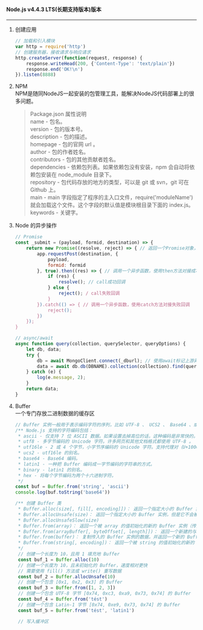 #### Node.js v4.4.3 LTS(长期支持版本)版本
---
1. 创建应用  
    ``` javascript
    // 加载和引入模块
    var http = require('http')
    // 创建服务器，接收请求与响应请求
    http.createServer(function(request, response) {
        response.writeHead(200, {'Content-Type': 'text/plain'})
        response.end('OK!\n')
    }).listen(8888)
    ```

2. NPM  
NPM是随同NodeJS一起安装的包管理工具，能解决NodeJS代码部署上的很多问题。
    > Package.json 属性说明  
        name - 包名。  
        version - 包的版本号。  
        description - 包的描述。  
        homepage - 包的官网 url 。  
        author - 包的作者姓名。  
        contributors - 包的其他贡献者姓名。  
        dependencies - 依赖包列表。如果依赖包没有安装，npm 会自动将依赖包安装在 node_module 目录下。  
        repository - 包代码存放的地方的类型，可以是 git 或 svn，git 可在 Github 上。  
        main - main 字段指定了程序的主入口文件，require('moduleName') 就会加载这个文件。这个字段的默认值是模块根目录下面的 index.js。  
        keywords - 关键字。

3. Node 的异步操作   
    ``` javascript
    // Promise
    const _submit = (payload, formid, destination) => {
        return new Promise((resolve, reject) => { // 返回一个Promise对象，实现异步回调
            app.requestPost(destination, {
                payload,
                formid: formid
            }, true).then((res) => { // 调用一个异步函数，使用then方法对接成功回调
                if (res) {
                    resolve(); // call成功回调
                } else {
                    reject(); / call失败回调
                }
            }).catch(() => { // 调用一个异步函数，使用catch方法对接失败回调
                reject();
            })
        });
    }
    ```
    ``` javascript
    // async/await
    async function query(collection, querySelector, queryOptions) {
        let db, data;
        try {
            db = await MongoClient.connect(_dburl); // 使用await标记上游异步函数，此时event loop会将与该变量有关的操作阻塞
            data = await db.db(DBNAME).collection(collection).find(querySelector, queryOptions || {}).toArray();
        } catch (e) {
            log(e.message, 2);
        }
        return data;
    }
    ```

4. Buffer  
一个专门存放二进制数据的缓存区
    ``` javascript
    // Buffer 实例一般用于表示编码字符的序列，比如 UTF-8 、 UCS2 、 Base64 、或十六进制编码的数据。
    /** Node.js 支持的字符编码包括：
     * ascii - 仅支持 7 位 ASCII 数据。如果设置去掉高位的话，这种编码是非常快的。
     * utf8 - 多字节编码的 Unicode 字符。许多网页和其他文档格式都使用 UTF-8 。
     * utf16le - 2 或 4 个字节，小字节序编码的 Unicode 字符。支持代理对（U+10000 至 U+10FFFF）。
     * ucs2 - utf16le 的别名。
     * base64 - Base64 编码。
     * latin1 - 一种把 Buffer 编码成一字节编码的字符串的方式。
     * binary - latin1 的别名。
     * hex - 将每个字节编码为两个十六进制字符。
     */
    const buf = Buffer.from('string', 'ascii')
    console.log(buf.toString('base64'))

    /** 创建 Buffer 类
     * Buffer.alloc(size[, fill[, encoding]])： 返回一个指定大小的 Buffer 实例，如果没有设置 fill，则默认填满 0
     * Buffer.allocUnsafe(size)： 返回一个指定大小的 Buffer 实例，但是它不会被初始化，所以它可能包含敏感的数据
     * Buffer.allocUnsafeSlow(size)
     * Buffer.from(array)： 返回一个被 array 的值初始化的新的 Buffer 实例（传入的 array 的元素只能是数字，不然就会自动被 0 覆盖）
     * Buffer.from(arrayBuffer[, byteOffset[, length]])： 返回一个新建的与给定的 ArrayBuffer 共享同一内存的 Buffer。
     * Buffer.from(buffer)： 复制传入的 Buffer 实例的数据，并返回一个新的 Buffer 实例
     * Buffer.from(string[, encoding])： 返回一个被 string 的值初始化的新的 Buffer 实例
     */
     // 创建一个长度为 10，且用 1 填充地 Buffer
     const buf_1 = Buffer.alloc(10)
     // 创建一个长度为 10，且未初始化的 Buffer，速度相对更快
     // 需要使用 fill() 方法或 write() 重写数据
     const buf_2 = Buffer.allocUnsafe(10)
     // 创建一个包含 [0x1, 0x2, 0x3] 的 Buffer
     const buf_3 = Buffer.from([1, 2, 3])
     // 创建一个包含 UTF-8 字节 [0x74, 0xc3, 0xa9, 0x73, 0x74] 的 Buffer
     const buf_4 = Buffer.from('tést')
     // 创建一个包含 Latin-1 字节 [0x74, 0xe9, 0x73, 0x74] 的 Buffer
     const buf_5 = Buffer.from('tést', 'latin1')

     // 写入缓冲区
     
    ```

